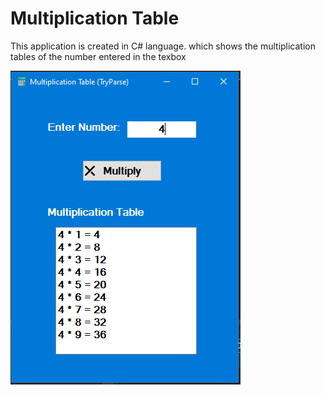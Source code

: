 # Multiplication Table

This application is created in C# language. which shows the multiplication tables of the number entered in the texbox

![multiplication table](multiply.png)
